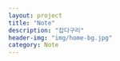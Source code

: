 ```yaml
---
layout: project
title: "Note"
description: "잡다구리"
header-img: "img/home-bg.jpg"
category: Note
---
```

